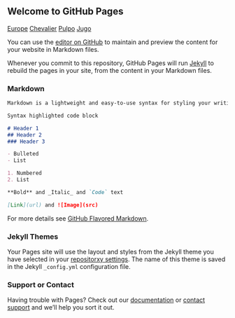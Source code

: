 ## Welcome to GitHub Pages


 [Europe](https://mambon5.github.io/cuca/romi.html)
 [Chevalier](https://mambon5.github.io/cuca/chevi2.html)
 [Pulpo](https://mambon5.github.io/cuca/movesquare3.html)
 [Jugo](https://mambon5.github.io/cuca/jugo1.Rhtml)

You can use the [editor on GitHub](https://github.com/mambon5/cuca/edit/master/README.md) to maintain and preview the content for your website in Markdown files.

Whenever you commit to this repository, GitHub Pages will run [Jekyll](https://jekyllrb.com/) to rebuild the pages in your site, from the content in your Markdown files.

### Markdown
```markdown
Markdown is a lightweight and easy-to-use syntax for styling your writing. It includes conventions for

Syntax highlighted code block

# Header 1
## Header 2
### Header 3

- Bulleted
- List

1. Numbered
2. List

**Bold** and _Italic_ and `Code` text

[Link](url) and ![Image](src)
```

For more details see [GitHub Flavored Markdown](https://guides.github.com/features/mastering-markdown/).

### Jekyll Themes

Your Pages site will use the layout and styles from the Jekyll theme you have selected in your [repositorxy settings](https://github.com/mambon5/cuca/settings). The name of this theme is saved in the Jekyll `_config.yml` configuration file.

### Support or Contact

Having trouble with Pages? Check out our [documentation](https://help.github.com/categories/github-pages-basics/) or [contact support](https://github.com/contact) and we’ll help you sort it out.
